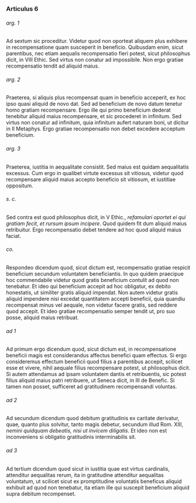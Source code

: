 ### Articulus 6

###### arg. 1
Ad sextum sic proceditur. Videtur quod non oporteat aliquem plus exhibere in recompensatione quam susceperit in beneficio. Quibusdam enim, sicut parentibus, nec etiam aequalis recompensatio fieri potest, sicut philosophus dicit, in VIII Ethic. Sed virtus non conatur ad impossibile. Non ergo gratiae recompensatio tendit ad aliquid maius.

###### arg. 2
Praeterea, si aliquis plus recompensat quam in beneficio acceperit, ex hoc ipso quasi aliquid de novo dat. Sed ad beneficium de novo datum tenetur homo gratiam recompensare. Ergo ille qui primo beneficium dederat tenebitur aliquid maius recompensare, et sic procederet in infinitum. Sed virtus non conatur ad infinitum, quia infinitum aufert naturam boni, ut dicitur in II Metaphys. Ergo gratiae recompensatio non debet excedere acceptum beneficium.

###### arg. 3
Praeterea, iustitia in aequalitate consistit. Sed maius est quidam aequalitatis excessus. Cum ergo in qualibet virtute excessus sit vitiosus, videtur quod recompensare aliquid maius accepto beneficio sit vitiosum, et iustitiae oppositum.

###### s. c.
Sed contra est quod philosophus dicit, in V Ethic., *refamulari oportet ei qui gratiam fecit, et rursum ipsum incipere*. Quod quidem fit dum aliquid maius retribuitur. Ergo recompensatio debet tendere ad hoc quod aliquid maius faciat.

###### co.
Respondeo dicendum quod, sicut dictum est, recompensatio gratiae respicit beneficium secundum voluntatem beneficiantis. In quo quidem praecipue hoc commendabile videtur quod gratis beneficium contulit ad quod non tenebatur. Et ideo qui beneficium accepit ad hoc obligatur, ex debito honestatis, ut similiter gratis aliquid impendat. Non autem videtur gratis aliquid impendere nisi excedat quantitatem accepti beneficii, quia quandiu recompensat minus vel aequale, non videtur facere gratis, sed reddere quod accepit. Et ideo gratiae recompensatio semper tendit ut, pro suo posse, aliquid maius retribuat.

###### ad 1
Ad primum ergo dicendum quod, sicut dictum est, in recompensatione beneficii magis est considerandus affectus benefici quam effectus. Si ergo consideremus effectum beneficii quod filius a parentibus accepit, scilicet esse et vivere, nihil aequale filius recompensare potest, ut philosophus dicit. Si autem attendamus ad ipsam voluntatem dantis et retribuentis, sic potest filius aliquid maius patri retribuere, ut Seneca dicit, in III de Benefic. Si tamen non posset, sufficeret ad gratitudinem recompensandi voluntas.

###### ad 2
Ad secundum dicendum quod debitum gratitudinis ex caritate derivatur, quae, quanto plus solvitur, tanto magis debetur, secundum illud Rom. XIII, *nemini quidquam debeatis, nisi ut invicem diligatis*. Et ideo non est inconveniens si obligatio gratitudinis interminabilis sit.

###### ad 3
Ad tertium dicendum quod sicut in iustitia quae est virtus cardinalis, attenditur aequalitas rerum, ita in gratitudine attenditur aequalitas voluntatum, ut scilicet sicut ex promptitudine voluntatis beneficus aliquid exhibuit ad quod non tenebatur, ita etiam ille qui suscepit beneficium aliquid supra debitum recompenset.

